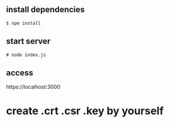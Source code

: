 ## install dependencies

    $ npm install

## start server

    # node index.js

## access

https://localhost:3000


# create .crt .csr .key by yourself